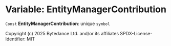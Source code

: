 # Variable: EntityManagerContribution

`Const` **EntityManagerContribution**: unique `symbol`

Copyright (c) 2025 Bytedance Ltd. and/or its affiliates
SPDX-License-Identifier: MIT
